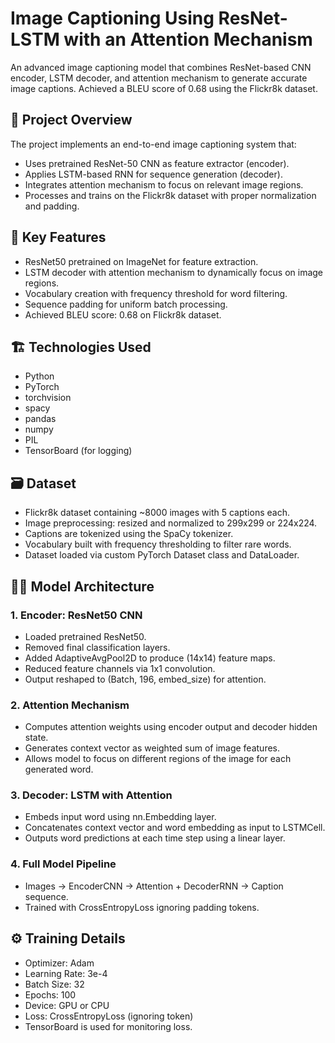 # Image Captioning Using ResNet-LSTM with an Attention Mechanism 

An advanced image captioning model that combines ResNet-based CNN encoder, LSTM decoder, and attention mechanism to generate accurate image captions. Achieved a BLEU score of 0.68 using the Flickr8k dataset.

## 🚀 Project Overview 

The project implements an end-to-end image captioning system that:

- Uses pretrained ResNet-50 CNN as feature extractor (encoder).
- Applies LSTM-based RNN for sequence generation (decoder).
- Integrates attention mechanism to focus on relevant image regions.
- Processes and trains on the Flickr8k dataset with proper normalization and padding.

## 🔧 Key Features

- ResNet50 pretrained on ImageNet for feature extraction.
- LSTM decoder with attention mechanism to dynamically focus on image regions.
- Vocabulary creation with frequency threshold for word filtering.
- Sequence padding for uniform batch processing.
- Achieved BLEU score: 0.68 on Flickr8k dataset.

## 🏗 Technologies Used

- Python
- PyTorch
- torchvision
- spacy
- pandas
- numpy
- PIL
- TensorBoard (for logging)

## 🗃 Dataset

- Flickr8k dataset containing ~8000 images with 5 captions each.
- Image preprocessing: resized and normalized to 299x299 or 224x224.
- Captions are tokenized using the SpaCy tokenizer.
- Vocabulary built with frequency thresholding to filter rare words.
- Dataset loaded via custom PyTorch Dataset class and DataLoader.

## 🧑‍💻 Model Architecture

### 1. Encoder: ResNet50 CNN

- Loaded pretrained ResNet50.
- Removed final classification layers.
- Added AdaptiveAvgPool2D to produce (14x14) feature maps.
- Reduced feature channels via 1x1 convolution.
- Output reshaped to (Batch, 196, embed_size) for attention.

### 2. Attention Mechanism

- Computes attention weights using encoder output and decoder hidden state.
- Generates context vector as weighted sum of image features.
- Allows model to focus on different regions of the image for each generated word.

### 3. Decoder: LSTM with Attention

- Embeds input word using nn.Embedding layer.
- Concatenates context vector and word embedding as input to LSTMCell.
- Outputs word predictions at each time step using a linear layer.

### 4. Full Model Pipeline

- Images → EncoderCNN → Attention + DecoderRNN → Caption sequence.
- Trained with CrossEntropyLoss ignoring padding tokens.

## ⚙️ Training Details

- Optimizer: Adam
- Learning Rate: 3e-4
- Batch Size: 32
- Epochs: 100
- Device: GPU or CPU
- Loss: CrossEntropyLoss (ignoring <PAD> token)
- TensorBoard is used for monitoring loss.
  

  


